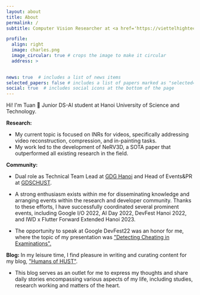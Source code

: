 ```yaml
---
layout: about
title: About
permalink: /
subtitle: Computer Vision Researcher at <a href='https://viettelhightech.vn'>Viettel High Tech</a>

profile:
  align: right
  image: charles.png
  image_circular: true # crops the image to make it circular
  address: >
   

news: true  # includes a list of news items
selected_papers: false # includes a list of papers marked as "selected={true}"
social: true  # includes social icons at the bottom of the page
---
```

Hi! I'm Tuan 🤗 Junior DS-AI student at Hanoi University of Science and Technology.

**Research:** 
* My current topic is focused on INRs for videos, specifically addressing video reconstruction, compression, and in-painting tasks. 
* My work led to the development of NeRV3D, a SOTA paper that outperformed all existing research in the field.

**Community:** 
* Dual role as Technical Team Lead at [GDG Hanoi](https://gdg.community.dev/gdg-ha-noi/) and Head of Events&PR at [GDSCHUST](https://gdsc.community.dev/hanoi-university-of-science-technology-hust/). 

* A strong enthusiasm exists within me for disseminating knowledge and arranging events within the research and developer community. Thanks to these efforts, I have successfully coordinated several prominent events, including Google I/O 2022, AI Day 2022, DevFest Hanoi 2022, and IWD x Flutter Forward Extended Hanoi 2023.
  
* The opportunity to speak at Google DevFest22 was an honor for me, where the topic of my presentation was ["Detecting Cheating in Examinations".](https://www.facebook.com/GDGhanoi/photos/a.295913770557546/2473122272836674/)

**Blog:** In my leisure time, I find pleasure in writing and curating content for my blog, ["Humans of HUST"](https://www.facebook.com/pageofhumanshust). 
* This blog serves as an outlet for me to express my thoughts and share daily stories encompassing various aspects of my life, including studies, research working and matters of the heart.